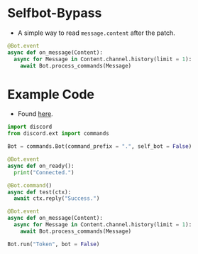 # Selfbot-Bypass
- A simple way to read `message.content` after the patch.
```py
@Bot.event
async def on_message(Content):
  async for Message in Content.channel.history(limit = 1):
    await Bot.process_commands(Message)
```

# Example Code
- Found [here](https://github.com/Niz2y/Selfbot-Bypass/blob/main/Example.py).
```py
import discord
from discord.ext import commands

Bot = commands.Bot(command_prefix = ".", self_bot = False)

@Bot.event
async def on_ready():
  print("Connected.")

@Bot.command()
async def test(ctx):
  await ctx.reply("Success.")

@Bot.event
async def on_message(Content):
  async for Message in Content.channel.history(limit = 1):
    await Bot.process_commands(Message)

Bot.run("Token", bot = False)
```
